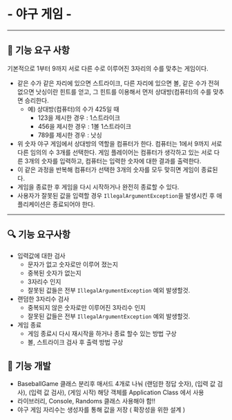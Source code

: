 # - 야구 게임 -
<hr>

## 🚀 기능 요구 사항

기본적으로 1부터 9까지 서로 다른 수로 이루어진 3자리의 수를 맞추는 게임이다.

- 같은 수가 같은 자리에 있으면 스트라이크, 다른 자리에 있으면 볼, 같은 수가 전혀 없으면 낫싱이란 힌트를 얻고, 그 힌트를 이용해서 먼저 상대방(컴퓨터)의 수를 맞추면 승리한다.
    - 예) 상대방(컴퓨터)의 수가 425일 때
        - 123을 제시한 경우 : 1스트라이크
        - 456을 제시한 경우 : 1볼 1스트라이크
        - 789를 제시한 경우 : 낫싱
- 위 숫자 야구 게임에서 상대방의 역할을 컴퓨터가 한다. 컴퓨터는 1에서 9까지 서로 다른 임의의 수 3개를 선택한다. 게임 플레이어는 컴퓨터가 생각하고 있는 서로 다른 3개의 숫자를 입력하고, 컴퓨터는 입력한 숫자에 대한
  결과를 출력한다.
- 이 같은 과정을 반복해 컴퓨터가 선택한 3개의 숫자를 모두 맞히면 게임이 종료된다.
- 게임을 종료한 후 게임을 다시 시작하거나 완전히 종료할 수 있다.
- 사용자가 잘못된 값을 입력할 경우 `IllegalArgumentException`을 발생시킨 후 애플리케이션은 종료되어야 한다.

<hr>

## 🔍 기능 요구사항
- 입력값에 대한 검사
  - 문자가 없고 숫자로만 이루어 졌는지
  - 중복된 숫자가 없는지
  - 3자리수 인지
  - 잘못된 값들은 전부 `IllegalArgumentException` 예외 발생할것.
- 랜덤한 3자리수 검사
  - 중복되지 않은 숫자로만 이루어진 3자리수 인지
  - 잘못된 값들은 전부 `IllegalArgumentException` 예외 발생할것.
- 게임 종료
  - 게임 종료시 다시 재시작을 하거나 종료 할수 있는 방법 구상
  - 볼, 스트라이크 검사 후 출력 방법 구상

## 📮 기능 개발
- BaseballGame 클래스 분리후 매서드 4개로 나눠 (랜덤한 정답 숫자), (입력 값 검사), (입력 값 검사), (게임 시작)
    해당 객체를 Application Class 에서 사용
- 라이브러리, Console, Randoms 클래스 사용해야 함!!
- 야구 게임 자리수는 생성자를 통해 값을 저장 ( 확장성을 위한 설계 )